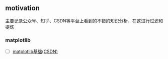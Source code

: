 ## motivation 

主要记录公众号、知乎、CSDN等平台上看到的不错的知识分析，在这进行过滤和提炼

### matplotlib

- [ ] [matplotlib基础(CSDN)](https://zhumenger.blog.csdn.net/article/details/106530281)

